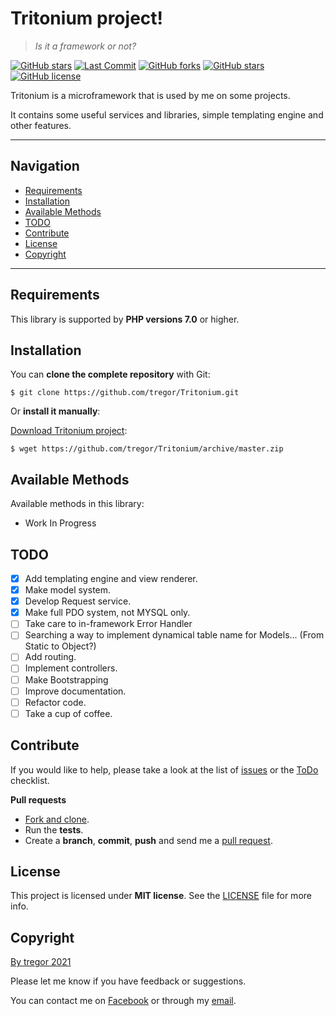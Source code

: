 # Tritonium project!
> *Is it a framework or not?*

[![GitHub stars](https://img.shields.io/github/stars/tregor/Tritonium?style=flat-square)](https://github.com/tregor/Tritonium/stargazers)
[![Last Commit](https://img.shields.io/github/last-commit/tregor/Tritonium?style=flat-square)](https://github.com/tregor/ErrorHandler)
[![GitHub forks](https://img.shields.io/github/forks/tregor/Tritonium?style=flat-square)](https://github.com/tregor/Tritonium/network)
[![GitHub stars](https://img.shields.io/github/stars/tregor/Tritonium?style=flat-square)](https://github.com/tregor/Tritonium/stargazers)
[![GitHub license](https://img.shields.io/github/license/tregor/Tritonium?style=flat-square)](LICENSE)


Tritonium is a microframework that is used by me on some projects.

It contains some useful services and libraries, simple templating engine and other features.

---
## Navigation
- [Requirements](#requirements)
- [Installation](#installation)
- [Available Methods](#available-methods)
- [TODO](#todo)
- [Contribute](#contribute)
- [License](#license)
- [Copyright](#copyright)

---

## Requirements

This library is supported by **PHP versions 7.0** or higher.

## Installation

You can **clone the complete repository** with Git:

    $ git clone https://github.com/tregor/Tritonium.git

Or **install it manually**:

[Download Tritonium project](https://github.com/tregor/Tritonium/archive/master.zip):

    $ wget https://github.com/tregor/Tritonium/archive/master.zip

## Available Methods

Available methods in this library:

* Work In Progress

## TODO
- [X] Add templating engine and view renderer.
- [X] Make model system.
- [X] Develop Request service.
- [X] Make full PDO system, not MYSQL only.
- [ ] Take care to in-framework Error Handler
- [ ] Searching a way to implement dynamical table name for Models... (From Static to Object?)
- [ ] Add routing.
- [ ] Implement controllers.
- [ ] Make Bootstrapping
- [ ] Improve documentation.
- [ ] Refactor code.
- [ ] Take a cup of coffee.

## Contribute

If you would like to help, please take a look at the list of
[issues](https://github.com/tregor/Tritonium/issues) or the [ToDo](#todo) checklist.

**Pull requests**

* [Fork and clone](https://help.github.com/articles/fork-a-repo).
* Run the **tests**.
* Create a **branch**, **commit**, **push** and send me a
  [pull request](https://help.github.com/articles/using-pull-requests).

## License

This project is licensed under **MIT license**. See the [LICENSE](LICENSE) file for more info.

## Copyright

[By tregor 2021](https://tregor.ru/)

Please let me know if you have feedback or suggestions.

You can contact me on [Facebook](https://www.facebook.com/tregor1997) or through my [email](mailto:tregor1997@gmail.com).